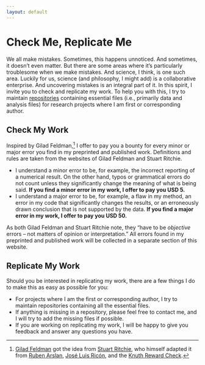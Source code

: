 ```yaml
---
layout: default
---
```


# Check Me, Replicate Me

We all make mistakes. Sometimes, this happens unnoticed. And sometimes, it doesn’t even matter. But there are some areas where it’s particularly troublesome when we make mistakes. And science, I think, is one such area. Luckily for us, science (and philosophy, I might add) is a collaborative enterprise. And uncovering mistakes is an integral part of it. In this spirit, I invite you to check and replicate my work. To help you with this, I try to maintain [repositories](./repositories.md) containing essential files (i.e., primarily data and analysis files) for research projects where I am first or corresponding author.

## Check My Work

Inspired by Gilad Feldman,[^1] I offer to pay you a bounty for every minor or major error you find in my preprinted and published work. Definitions and rules are taken from the websites of Gilad Feldman and Stuart Ritchie.

+ I understand a minor error to be, for example, the incorrect reporting of a numerical result. On the other hand, typos or grammatical errors do not count unless they significantly change the meaning of what is being said. __If you find a minor error in my work, I offer to pay you USD 5.__
+ I understand a major error to be, for example, a flaw in my method, an error in my code that significantly changes the results, or an erroneously drawn conclusion that is not supported by the data. __If you find a major error in my work, I offer to pay you USD 50.__

As both Gilad Feldman and Stuart Ritchie note, they “have to be _objective_ errors – not matters of opinion or interpretation.” All errors found in my preprinted and published work will be collected in a separate section of this website.

## Replicate My Work

Should you be interested in replicating my work, there are a few things I do to make this as easy as possible for you:

+ For projects where I am the first or corresponding author, I try to maintain repositories containing all the essential files.
+ If anything is missing in a repository, please feel free to contact me, and I will try to add the missing files if possible.
+ If you are working on replicating my work, I will be happy to give you feedback and answer any questions you have.

[^1]: [Gilad Feldman](https://mgto.org/check-me-replicate-me/) got the idea from [Stuart Ritchie](https://www.sciencefictions.org/corrections), who himself adapted it from [Ruben Arslan](https://tellmeimwrong.formr.org/), [José Luis Ricón](https://nintil.com/prove-wrong-get-money), and the [Knuth Reward Check](https://en.wikipedia.org/wiki/Knuth_reward_check).
